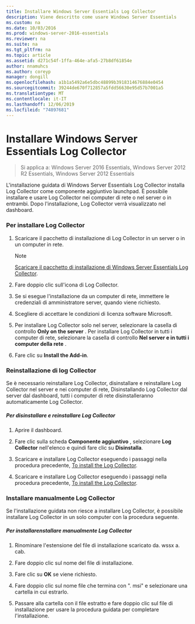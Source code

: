 ```yaml
---
title: Installare Windows Server Essentials Log Collector
description: Viene descritto come usare Windows Server Essentials
ms.custom: na
ms.date: 10/03/2016
ms.prod: windows-server-2016-essentials
ms.reviewer: na
ms.suite: na
ms.tgt_pltfrm: na
ms.topic: article
ms.assetid: d271c54f-1ffa-464e-afa5-27b8df61854e
author: nnamuhcs
ms.author: coreyp
manager: dongill
ms.openlocfilehash: a1b1a5492a6e5dbc48899b3918314676884e0454
ms.sourcegitcommit: 39244de670f712857a5fdd56630e95d57b7001a5
ms.translationtype: MT
ms.contentlocale: it-IT
ms.lasthandoff: 12/06/2019
ms.locfileid: "74897681"
---
```

# <a name="install-the-windows-server-essentials-log-collector"></a>Installare Windows Server Essentials Log Collector

>Si applica a: Windows Server 2016 Essentials, Windows Server 2012 R2 Essentials, Windows Server 2012 Essentials

L'installazione guidata di Windows Server Essentials Log Collector installa Log Collector come componente aggiuntivo launchpad. È possibile installare e usare Log Collector nei computer di rete o nel server o in entrambi. Dopo l'installazione, Log Collector verrà visualizzato nel dashboard.  
  
###  <a name="BKMK_ToInstall"></a>Per installare Log Collector  
  
1.  Scaricare il pacchetto di installazione di Log Collector in un server o in un computer in rete.  
  
    > [!NOTE]
    > [Scaricare il pacchetto di installazione di Windows Server Essentials Log Collector](https://www.microsoft.com/download/details.aspx?id=34821).  
  
2.  Fare doppio clic sull'icona di Log Collector.  
  
3.  Se si esegue l'installazione da un computer di rete, immettere le credenziali di amministratore server, quando viene richiesto.  
  
4.  Scegliere di accettare le condizioni di licenza software Microsoft.  
  
5.  Per installare Log Collector solo nel server, selezionare la casella di controllo **Only on the server** . Per installare Log Collector in tutti i computer di rete, selezionare la casella di controllo **Nel server e in tutti i computer della rete** .  
  
6.  Fare clic su **Install the Add-in**.  
  
###  <a name="BKMK_Reinstall"></a>Reinstallazione di log Collector  
 Se è necessario reinstallare Log Collector, disinstallare e reinstallare Log Collector nel server e nei computer di rete, Disinstallando Log Collector dal server dal dashboard, tutti i computer di rete disinstalleranno automaticamente Log Collector.  
  
##### <a name="to-uninstall-and-reinstall-the-log-collector"></a>Per disinstallare e reinstallare Log Collector  
  
1.  Aprire il dashboard.  
  
2.  Fare clic sulla scheda **Componente aggiuntivo** , selezionare **Log Collector** nell'elenco e quindi fare clic su **Disinstalla**.  
  

3.  Scaricare e installare Log Collector eseguendo i passaggi nella procedura precedente, [To install the Log Collector](Install-the-Windows-Server-Essentials-Log-Collector.md#BKMK_ToInstall).  

3.  Scaricare e installare Log Collector eseguendo i passaggi nella procedura precedente, [To install the Log Collector](../support/Install-the-Windows-Server-Essentials-Log-Collector.md#BKMK_ToInstall).  

  
### <a name="manually-install-the-log-collector"></a>Installare manualmente Log Collector  
 Se l'installazione guidata non riesce a installare Log Collector, è possibile installare Log Collector in un solo computer con la procedura seguente.  
  
##### <a name="to-manually-install-the-log-collector"></a>Per installarenstallare manualmente Log Collector  
  
1.  Rinominare l'estensione del file di installazione scaricato da. wssx a. cab.  
  
2.  Fare doppio clic sul nome del file di installazione.  
  
3.  Fare clic su **OK** se viene richiesto.  
  
4.  Fare doppio clic sul nome file che termina con ". msi" e selezionare una cartella in cui estrarlo.  
  
5.  Passare alla cartella con il file estratto e fare doppio clic sul file di installazione per usare la procedura guidata per completare l'installazione.

